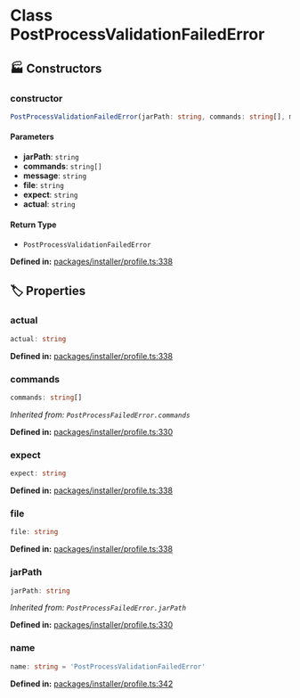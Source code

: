 # Class PostProcessValidationFailedError

## 🏭 Constructors

### constructor

```ts
PostProcessValidationFailedError(jarPath: string, commands: string[], message: string, file: string, expect: string, actual: string): PostProcessValidationFailedError
```
#### Parameters

- **jarPath**: `string`
- **commands**: `string[]`
- **message**: `string`
- **file**: `string`
- **expect**: `string`
- **actual**: `string`
#### Return Type

- `PostProcessValidationFailedError`

<p style="font-size: 14px; color: var(--vp-c-text-2)">
<strong>Defined in:</strong> <a href="https://github.com/voxelum/minecraft-launcher-core-node/blob/master/packages/installer/profile.ts#L338" target="_blank" rel="noreferrer">packages/installer/profile.ts:338</a>
</p>


## 🏷️ Properties

### actual <Badge type="tip" text="readonly" />

```ts
actual: string
```
<p style="font-size: 14px; color: var(--vp-c-text-2)">
<strong>Defined in:</strong> <a href="https://github.com/voxelum/minecraft-launcher-core-node/blob/master/packages/installer/profile.ts#L338" target="_blank" rel="noreferrer">packages/installer/profile.ts:338</a>
</p>


### commands <Badge type="tip" text="public" />

```ts
commands: string[]
```
*Inherited from: `PostProcessFailedError.commands`*

<p style="font-size: 14px; color: var(--vp-c-text-2)">
<strong>Defined in:</strong> <a href="https://github.com/voxelum/minecraft-launcher-core-node/blob/master/packages/installer/profile.ts#L330" target="_blank" rel="noreferrer">packages/installer/profile.ts:330</a>
</p>


### expect <Badge type="tip" text="readonly" />

```ts
expect: string
```
<p style="font-size: 14px; color: var(--vp-c-text-2)">
<strong>Defined in:</strong> <a href="https://github.com/voxelum/minecraft-launcher-core-node/blob/master/packages/installer/profile.ts#L338" target="_blank" rel="noreferrer">packages/installer/profile.ts:338</a>
</p>


### file <Badge type="tip" text="readonly" />

```ts
file: string
```
<p style="font-size: 14px; color: var(--vp-c-text-2)">
<strong>Defined in:</strong> <a href="https://github.com/voxelum/minecraft-launcher-core-node/blob/master/packages/installer/profile.ts#L338" target="_blank" rel="noreferrer">packages/installer/profile.ts:338</a>
</p>


### jarPath <Badge type="tip" text="public" />

```ts
jarPath: string
```
*Inherited from: `PostProcessFailedError.jarPath`*

<p style="font-size: 14px; color: var(--vp-c-text-2)">
<strong>Defined in:</strong> <a href="https://github.com/voxelum/minecraft-launcher-core-node/blob/master/packages/installer/profile.ts#L330" target="_blank" rel="noreferrer">packages/installer/profile.ts:330</a>
</p>


### name

```ts
name: string = 'PostProcessValidationFailedError'
```
<p style="font-size: 14px; color: var(--vp-c-text-2)">
<strong>Defined in:</strong> <a href="https://github.com/voxelum/minecraft-launcher-core-node/blob/master/packages/installer/profile.ts#L342" target="_blank" rel="noreferrer">packages/installer/profile.ts:342</a>
</p>


